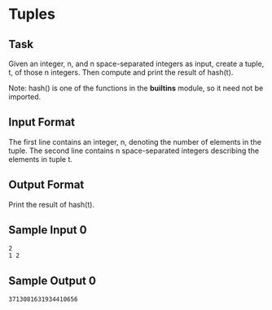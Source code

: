 # Tuples

## Task
Given an integer, n, and n space-separated integers as input, create a tuple, t, of those n integers. Then compute and print the result of hash(t).

Note: hash() is one of the functions in the __builtins__ module, so it need not be imported.

## Input Format

The first line contains an integer, n, denoting the number of elements in the tuple.
The second line contains n space-separated integers describing the elements in tuple t.

## Output Format

Print the result of hash(t).

## Sample Input 0

    2
    1 2
## Sample Output 0

    3713081631934410656
